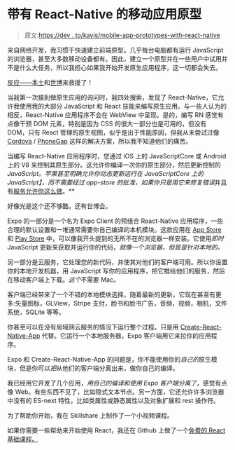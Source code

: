 # 带有 React-Native 的移动应用原型

> 原文:[https://dev . to/kayis/mobile-app-prototypes-with-react-native](https://dev.to/kayis/mobile-app-prototypes-with-react-native)

来自网络开发，我习惯于快速建立前端原型。几乎每台电脑都有运行 JavaScript 的浏览器，甚至大多数移动设备都有。因此，建立一个原型并在一些用户中试用并不是什么大任务，所以我担心如果我开始开发原生应用程序，这一切都会失去。

[反应——本土](https://facebook.github.io/react-native/)和[世博](https://expo.io/)来救援了！

当我第一次接到做原生应用的询问时，我四处搜索，发现了 React-Native，它允许我使用我的大部分 JavaScript 和 React 技能来编写原生应用。与一些人认为的相反，React-Native 应用程序不会在 WebView 中呈现。是的，编写 RN 感觉有点像干预 DOM 元素，特别是因为 CSS 的很大一部分也是可用的，但没有 DOM，只有 React 管理的原生视图，似乎是出于性能原因，但我从未尝试过像 [Cordova](https://cordova.apache.org/) / [PhoneGap](https://www.phonegap.com/) 这样的解决方案，所以我不知道他们的痛苦。

当编写 React-Native 应用程序时，您通过 iOS 上的 JavaScriptCore 或 Android 上的 V8 来控制其原生部分。这允许你编译一次你的原生部分，然后更新控制的*JavaScript。苹果甚至明确允许你动态更新运行在 JavaScriptCore *上的 JavaScript】，而不需要经过 app-store 的批准*，如果你只是用它来修复错误*并且有[服务允许你这么做](https://microsoft.github.io/code-push/index.html)。**

好像光是这个还不够酷，还有世博会。

Expo 的一部分是一个名为 Expo Client 的预组合 React-Native 应用程序，一些合理的默认设置和一堆通常需要你自己编译的本机模块。这款应用在 [App Store](https://itunes.apple.com/app/apple-store/id982107779) 和 [Play Store](https://play.google.com/store/apps/details?id=host.exp.exponent) 中，可以像我开头提到的无所不在的浏览器一样安装。它使用*即时* JavaScript 更新来获取并运行你的代码，*就像一个浏览器，但是是针对本地的。*

另一部分是云服务，它处理您的新代码，并使其对他们的客户端可用。所以你设置你的本地开发机器，用 JavaScript 写你的应用程序，把它推给他们的服务，然后在移动客户端上下载。*这个*不需要 Mac。

客户端已经带来了一个不错的本地模块选择，随着最新的更新，它现在甚至有更多:矢量图标，GLView，Stripe 支付，脸书和脸书广告，音频，视频，相机，文件系统，SQLite 等等。

你甚至可以在没有局域网云服务的情况下运行整个过程。只是用 [Create-React-Native-App](https://github.com/react-community/create-react-native-app) 代替。它运行一个本地服务器，Expo 客户端用它来拉你的应用程序。

Expo 和 Create-React-Native-App 的问题是，你不能使用你的*自己的*原生模块，但是你可以*把*从他们的客户端分离出来，做你自己的编译。

我已经用它开发了几个应用，*用自己的编译和使用 Expo 客户端分离了*，感觉有点像 Web。有些东西不见了，比如隐式文本节点。另一方面，它还允许许多浏览器中没有的 ES-next 特性，比如类属性或静态属性以及对象扩展和 rest 操作符。

为了帮助你开始，我在 Skillshare 上制作了一个小视频课程。

如果你需要一些帮助来开始使用 React，我还在 Github 上做了一个[免费的 React 基础课程。](https://github.com/kay-is/react-from-zero#lessons)